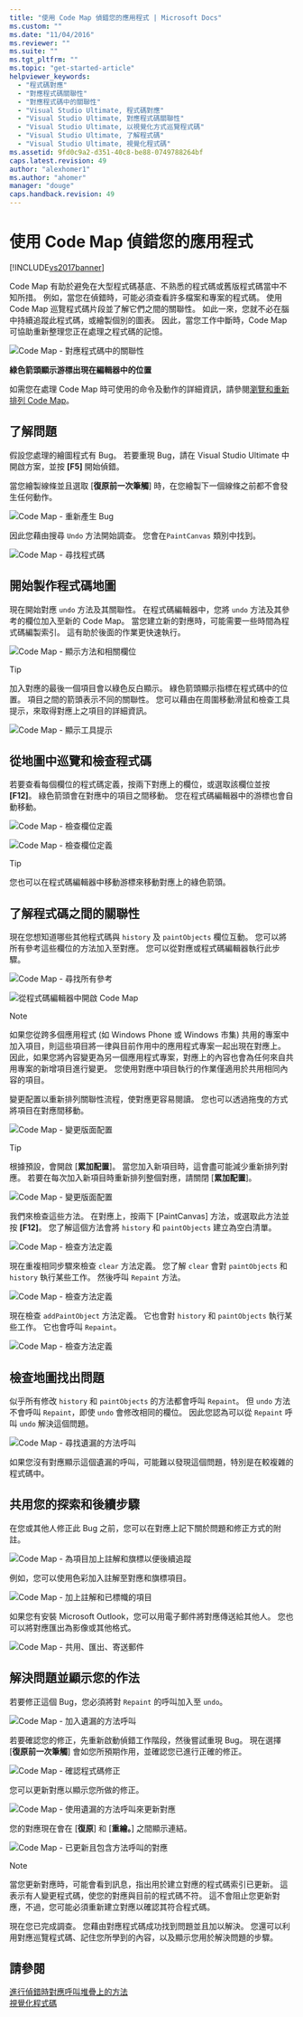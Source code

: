 ```yaml
---
title: "使用 Code Map 偵錯您的應用程式 | Microsoft Docs"
ms.custom: ""
ms.date: "11/04/2016"
ms.reviewer: ""
ms.suite: ""
ms.tgt_pltfrm: ""
ms.topic: "get-started-article"
helpviewer_keywords: 
  - "程式碼對應"
  - "對應程式碼關聯性"
  - "對應程式碼中的關聯性"
  - "Visual Studio Ultimate, 程式碼對應"
  - "Visual Studio Ultimate, 對應程式碼關聯性"
  - "Visual Studio Ultimate, 以視覺化方式巡覽程式碼"
  - "Visual Studio Ultimate, 了解程式碼"
  - "Visual Studio Ultimate, 視覺化程式碼"
ms.assetid: 9fd0c9a2-d351-40c8-be88-0749788264bf
caps.latest.revision: 49
author: "alexhomer1"
ms.author: "ahomer"
manager: "douge"
caps.handback.revision: 49
---
```

# 使用 Code Map 偵錯您的應用程式
[!INCLUDE[vs2017banner](../code-quality/includes/vs2017banner.md)]

Code Map 有助於避免在大型程式碼基底、不熟悉的程式碼或舊版程式碼當中不知所措。  例如，當您在偵錯時，可能必須查看許多檔案和專案的程式碼。  使用 Code Map 巡覽程式碼片段並了解它們之間的關聯性。  如此一來，您就不必在腦中持續追蹤此程式碼，或繪製個別的圖表。  因此，當您工作中斷時，Code Map 可協助重新整理您正在處理之程式碼的記憶。  
  
 ![Code Map &#45; 對應程式碼中的關聯性](../modeling/media/codemapstoryboardpaint.png "CodeMapStoryboardPaint")  
  
 **綠色箭頭顯示游標出現在編輯器中的位置**  
  
 如需您在處理 Code Map 時可使用的命令及動作的詳細資訊，請參閱[瀏覽和重新排列 Code Map](../modeling/browse-and-rearrange-code-maps.md)。  
  
## 了解問題  
 假設您處理的繪圖程式有 Bug。  若要重現 Bug，請在 Visual Studio Ultimate 中開啟方案，並按 **\[F5\]** 開始偵錯。  
  
 當您繪製線條並且選取 \[**復原前一次筆觸**\] 時，在您繪製下一個線條之前都不會發生任何動作。  
  
 ![Code Map &#45; 重新產生 Bug](../modeling/media/codemapstoryboardpaint0.png "CodeMapStoryboardPaint0")  
  
 因此您藉由搜尋 `Undo` 方法開始調查。  您會在`PaintCanvas` 類別中找到。  
  
 ![Code Map &#45; 尋找程式碼](~/docs/modeling/media/codemapstoryboardpaint1.png "CodeMapStoryboardPaint1")  
  
## 開始製作程式碼地圖  
 現在開始對應 `undo` 方法及其關聯性。  在程式碼編輯器中，您將 `undo` 方法及其參考的欄位加入至新的 Code Map。  當您建立新的對應時，可能需要一些時間為程式碼編製索引。  這有助於後面的作業更快速執行。  
  
 ![Code Map &#45; 顯示方法和相關欄位](~/docs/modeling/media/codemapstoryboardpaint3.png "CodeMapStoryboardPaint3")  
  
> [!TIP]
>  加入對應的最後一個項目會以綠色反白顯示。  綠色箭頭顯示指標在程式碼中的位置。  項目之間的箭頭表示不同的關聯性。  您可以藉由在周圍移動滑鼠和檢查工具提示，來取得對應上之項目的詳細資訊。  
  
 ![Code Map &#45; 顯示工具提示](../modeling/media/codemapstoryboardpaint4.png "CodeMapStoryboardPaint4")  
  
## 從地圖中巡覽和檢查程式碼  
 若要查看每個欄位的程式碼定義，按兩下對應上的欄位，或選取該欄位並按 **\[F12\]**。  綠色箭頭會在對應中的項目之間移動。  您在程式碼編輯器中的游標也會自動移動。  
  
 ![Code Map &#45; 檢查欄位定義](../modeling/media/codemapstoryboardpaint5.png "CodeMapStoryboardPaint5")  
  
 ![Code Map &#45; 檢查欄位定義](../modeling/media/codemapstoryboardpaint5a.png "CodeMapStoryboardPaint5A")  
  
> [!TIP]
>  您也可以在程式碼編輯器中移動游標來移動對應上的綠色箭頭。  
  
## 了解程式碼之間的關聯性  
 現在您想知道哪些其他程式碼與 `history` 及 `paintObjects` 欄位互動。  您可以將所有參考這些欄位的方法加入至對應。  您可以從對應或程式碼編輯器執行此步驟。  
  
 ![Code Map &#45; 尋找所有參考](../modeling/media/codemapstoryboardpaint6.png "CodeMapStoryboardPaint6")  
  
 ![從程式碼編輯器中開啟 Code Map](~/docs/modeling/media/codemapstoryboardpaint6a.PNG "CodeMapStoryboardPaint6A")  
  
> [!NOTE]
>  如果您從跨多個應用程式 \(如 Windows Phone 或 Windows 市集\) 共用的專案中加入項目，則這些項目將一律與目前作用中的應用程式專案一起出現在對應上。  因此，如果您將內容變更為另一個應用程式專案，對應上的內容也會為任何來自共用專案的新增項目進行變更。  您使用對應中項目執行的作業僅適用於共用相同內容的項目。  
  
 變更配置以重新排列關聯性流程，使對應更容易閱讀。  您也可以透過拖曳的方式將項目在對應間移動。  
  
 ![Code Map &#45; 變更版面配置](../modeling/media/codemapstoryboardpaint7a.png "CodeMapStoryboardPaint7A")  
  
> [!TIP]
>  根據預設，會開啟 \[**累加配置**\]。  當您加入新項目時，這會盡可能減少重新排列對應。  若要在每次加入新項目時重新排列整個對應，請關閉 \[**累加配置**\]。  
  
 ![Code Map &#45; 變更版面配置](../modeling/media/codemapstoryboardpaint7.png "CodeMapStoryboardPaint7")  
  
 我們來檢查這些方法。  在對應上，按兩下 \[PaintCanvas\] 方法，或選取此方法並按 **\[F12\]**。  您了解這個方法會將 `history` 和 `paintObjects` 建立為空白清單。  
  
 ![Code Map &#45; 檢查方法定義](../modeling/media/codemapstoryboardpaint8.png "CodeMapStoryboardPaint8")  
  
 現在重複相同步驟來檢查 `clear` 方法定義。  您了解 `clear` 會對 `paintObjects` 和 `history` 執行某些工作。  然後呼叫 `Repaint` 方法。  
  
 ![Code Map &#45; 檢查方法定義](../modeling/media/codemapstoryboardpaint9.png "CodeMapStoryboardPaint9")  
  
 現在檢查 `addPaintObject` 方法定義。  它也會對 `history` 和 `paintObjects` 執行某些工作。  它也會呼叫 `Repaint`。  
  
 ![Code Map &#45; 檢查方法定義](../modeling/media/codemapstoryboardpaint10.png "CodeMapStoryboardPaint10")  
  
## 檢查地圖找出問題  
 似乎所有修改 `history` 和 `paintObjects` 的方法都會呼叫 `Repaint`。  但 `undo` 方法不會呼叫 `Repaint`，即使 `undo` 會修改相同的欄位。  因此您認為可以從 `Repaint` 呼叫 `undo` 解決這個問題。  
  
 ![Code Map &#45; 尋找遺漏的方法呼叫](../modeling/media/codemapstoryboardpaint11.png "CodeMapStoryboardPaint11")  
  
 如果您沒有對應顯示這個遺漏的呼叫，可能難以發現這個問題，特別是在較複雜的程式碼中。  
  
## 共用您的探索和後續步驟  
 在您或其他人修正此 Bug 之前，您可以在對應上記下關於問題和修正方式的附註。  
  
 ![Code Map &#45; 為項目加上註解和旗標以便後續追蹤](../modeling/media/codemapstoryboardpaint12.png "CodeMapStoryboardPaint12")  
  
 例如，您可以使用色彩加入註解至對應和旗標項目。  
  
 ![Code Map &#45; 加上註解和已標幟的項目](../modeling/media/codemapstoryboardpaint12a.png "CodeMapStoryboardPaint12A")  
  
 如果您有安裝 Microsoft Outlook，您可以用電子郵件將對應傳送給其他人。  您也可以將對應匯出為影像或其他格式。  
  
 ![Code Map &#45; 共用、匯出、寄送郵件](../modeling/media/codemapstoryboardpaint13.png "CodeMapStoryboardPaint13")  
  
## 解決問題並顯示您的作法  
 若要修正這個 Bug，您必須將對 `Repaint` 的呼叫加入至 `undo`。  
  
 ![Code Map &#45; 加入遺漏的方法呼叫](../modeling/media/codemapstoryboardpaint14.png "CodeMapStoryboardPaint14")  
  
 若要確認您的修正，先重新啟動偵錯工作階段，然後嘗試重現 Bug。  現在選擇 \[**復原前一次筆觸**\] 會如您所預期作用，並確認您已進行正確的修正。  
  
 ![Code Map &#45; 確認程式碼修正](../modeling/media/codemapstoryboardpaint15.png "CodeMapStoryboardPaint15")  
  
 您可以更新對應以顯示您所做的修正。  
  
 ![Code Map &#45; 使用遺漏的方法呼叫來更新對應](../modeling/media/codemapstoryboardpaint16.png "CodeMapStoryboardPaint16")  
  
 您的對應現在會在 \[**復原**\] 和 \[**重繪。**\] 之間顯示連結。  
  
 ![Code Map &#45; 已更新且包含方法呼叫的對應](../modeling/media/codemapstoryboardpaint17.png "CodeMapStoryboardPaint17")  
  
> [!NOTE]
>  當您更新對應時，可能會看到訊息，指出用於建立對應的程式碼索引已更新。  這表示有人變更程式碼，使您的對應與目前的程式碼不符。  這不會阻止您更新對應，不過，您可能必須重新建立對應以確認其符合程式碼。  
  
 現在您已完成調查。  您藉由對應程式碼成功找到問題並且加以解決。  您還可以利用對應巡覽程式碼、記住您所學到的內容，以及顯示您用於解決問題的步驟。  
  
## 請參閱  
 [進行偵錯時對應呼叫堆疊上的方法](../debugger/map-methods-on-the-call-stack-while-debugging-in-visual-studio.md)   
 [視覺化程式碼](../modeling/visualize-code.md)